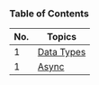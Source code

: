 ### Table of Contents

| No. | Topics                                                                                                                 |
| --- | ---------------------------------------------------------------------------------------------------------------------- |
| 1   | <a href="https://github.com/sanjay9616/JavaScript/blob/master/JavaScript-Tutorial/Data-Types/README.md">Data Types</a> |
| 1   | <a href="https://github.com/sanjay9616/JavaScript/blob/master/JavaScript-Tutorial/Data-Types/README.md">Async</a>      |